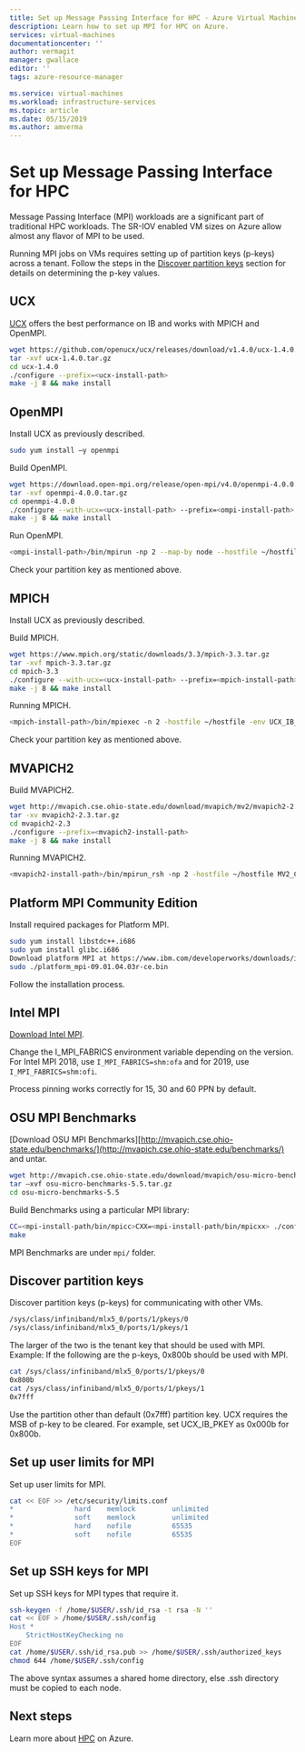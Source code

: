 ```yaml
---
title: Set up Message Passing Interface for HPC - Azure Virtual Machines | Microsoft Docs
description: Learn how to set up MPI for HPC on Azure. 
services: virtual-machines
documentationcenter: ''
author: vermagit
manager: gwallace
editor: ''
tags: azure-resource-manager

ms.service: virtual-machines
ms.workload: infrastructure-services
ms.topic: article
ms.date: 05/15/2019
ms.author: amverma
---
```


# Set up Message Passing Interface for HPC

Message Passing Interface (MPI) workloads are a significant part of traditional HPC workloads. The SR-IOV enabled VM sizes on Azure allow almost any flavor of MPI to be used. 

Running MPI jobs on VMs requires setting up of partition keys (p-keys) across a tenant. Follow the steps in the [Discover partition keys](#discover-partition-keys) section for details on determining the p-key values.

## UCX

[UCX](https://github.com/openucx/ucx) offers the best performance on IB and works with MPICH and OpenMPI.

```bash
wget https://github.com/openucx/ucx/releases/download/v1.4.0/ucx-1.4.0.tar.gz
tar -xvf ucx-1.4.0.tar.gz
cd ucx-1.4.0
./configure --prefix=<ucx-install-path>
make -j 8 && make install
```

## OpenMPI

Install UCX as previously described.

```bash
sudo yum install –y openmpi
```

Build OpenMPI.

```bash
wget https://download.open-mpi.org/release/open-mpi/v4.0/openmpi-4.0.0.tar.gz
tar -xvf openmpi-4.0.0.tar.gz
cd openmpi-4.0.0
./configure --with-ucx=<ucx-install-path> --prefix=<ompi-install-path>
make -j 8 && make install
```

Run OpenMPI.

```bash
<ompi-install-path>/bin/mpirun -np 2 --map-by node --hostfile ~/hostfile -mca pml ucx --mca btl ^vader,tcp,openib -x UCX_NET_DEVICES=mlx5_0:1  -x UCX_IB_PKEY=0x0003  ./osu_latency
```

Check your partition key as mentioned above.

## MPICH

Install UCX as previously described.

Build MPICH.

```bash
wget https://www.mpich.org/static/downloads/3.3/mpich-3.3.tar.gz
tar -xvf mpich-3.3.tar.gz
cd mpich-3.3
./configure --with-ucx=<ucx-install-path> --prefix=<mpich-install-path> --with-device=ch4:ucx
make -j 8 && make install
```

Running MPICH.

```bash
<mpich-install-path>/bin/mpiexec -n 2 -hostfile ~/hostfile -env UCX_IB_PKEY=0x0003 -bind-to hwthread ./osu_latency
```

Check your partition key as mentioned above.

## MVAPICH2

Build MVAPICH2.

```bash
wget http://mvapich.cse.ohio-state.edu/download/mvapich/mv2/mvapich2-2.3.tar.gz
tar -xv mvapich2-2.3.tar.gz
cd mvapich2-2.3
./configure --prefix=<mvapich2-install-path>
make -j 8 && make install
```

Running MVAPICH2.

```bash
<mvapich2-install-path>/bin/mpirun_rsh -np 2 -hostfile ~/hostfile MV2_CPU_MAPPING=48 ./osu_latency
```

## Platform MPI Community Edition

Install required packages for Platform MPI.

```bash
sudo yum install libstdc++.i686
sudo yum install glibc.i686
Download platform MPI at https://www.ibm.com/developerworks/downloads/im/mpi/index.html 
sudo ./platform_mpi-09.01.04.03r-ce.bin
```

Follow the installation process.

## Intel MPI

[Download Intel MPI](https://software.intel.com/mpi-library/choose-download).

Change the I_MPI_FABRICS environment variable depending on the version. For Intel MPI 2018, use `I_MPI_FABRICS=shm:ofa` and for 2019, use `I_MPI_FABRICS=shm:ofi`.

Process pinning works correctly for 15, 30 and 60 PPN by default.

## OSU MPI Benchmarks

[Download OSU MPI Benchmarks][http://mvapich.cse.ohio-state.edu/benchmarks/](http://mvapich.cse.ohio-state.edu/benchmarks/) and untar.

```bash
wget http://mvapich.cse.ohio-state.edu/download/mvapich/osu-micro-benchmarks-5.5.tar.gz
tar –xvf osu-micro-benchmarks-5.5.tar.gz
cd osu-micro-benchmarks-5.5
```

Build Benchmarks using a particular MPI library:

```bash
CC=<mpi-install-path/bin/mpicc>CXX=<mpi-install-path/bin/mpicxx> ./configure 
make
```

MPI Benchmarks are under `mpi/` folder.


## Discover partition keys

Discover partition keys (p-keys) for communicating with other VMs.

```bash
/sys/class/infiniband/mlx5_0/ports/1/pkeys/0
/sys/class/infiniband/mlx5_0/ports/1/pkeys/1
```

The larger of the two is the tenant key that should be used with MPI. Example: If the following are the p-keys, 0x800b should be used with MPI.

```bash
cat /sys/class/infiniband/mlx5_0/ports/1/pkeys/0
0x800b
cat /sys/class/infiniband/mlx5_0/ports/1/pkeys/1
0x7fff
```

Use the partition other than default (0x7fff) partition key. UCX requires the MSB of p-key to be cleared. For example, set UCX_IB_PKEY as 0x000b for 0x800b.


## Set up user limits for MPI

Set up user limits for MPI.

```bash
cat << EOF >> /etc/security/limits.conf
*               hard    memlock         unlimited
*               soft    memlock         unlimited
*               hard    nofile          65535
*               soft    nofile          65535
EOF
```


## Set up SSH keys for MPI

Set up SSH keys for MPI types that require it.

```bash
ssh-keygen -f /home/$USER/.ssh/id_rsa -t rsa -N ''
cat << EOF > /home/$USER/.ssh/config
Host *
    StrictHostKeyChecking no
EOF
cat /home/$USER/.ssh/id_rsa.pub >> /home/$USER/.ssh/authorized_keys
chmod 644 /home/$USER/.ssh/config
```

The above syntax assumes a shared home directory, else .ssh directory must be copied to each node.

## Next steps

Learn more about [HPC](https://docs.microsoft.com/azure/architecture/topics/high-performance-computing/) on Azure.
